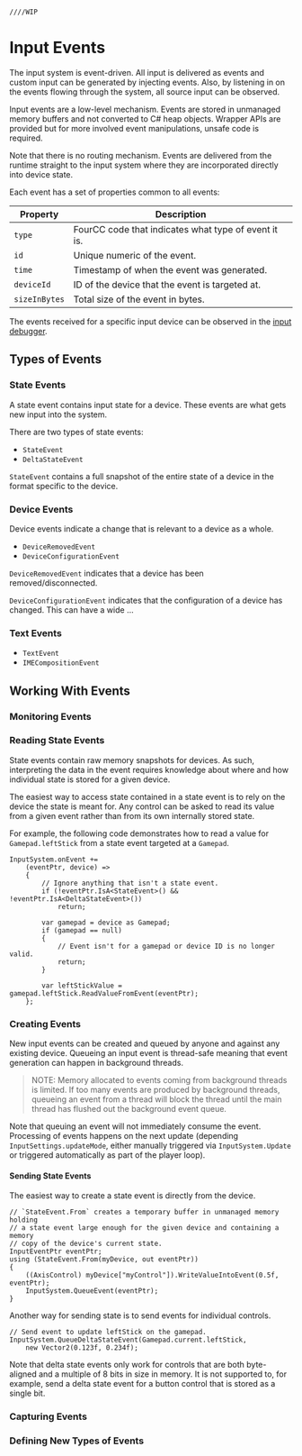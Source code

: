     ////WIP

# Input Events

The input system is event-driven. All input is delivered as events and custom input can be generated by injecting events. Also, by listening in on the events flowing through the system, all source input can be observed.

Input events are a low-level mechanism. Events are stored in unmanaged memory buffers and not converted to C# heap objects. Wrapper APIs are provided but for more involved event manipulations, unsafe code is required.

Note that there is no routing mechanism. Events are delivered from the runtime straight to the input system where they are incorporated directly into device state.

Each event has a set of properties common to all events:

|Property|Description|
|--------|-----------|
|`type`|FourCC code that indicates what type of event it is.|
|`id`|Unique numeric of the event.|
|`time`|Timestamp of when the event was generated.|
|`deviceId`|ID of the device that the event is targeted at.|
|`sizeInBytes`|Total size of the event in bytes.|

The events received for a specific input device can be observed in the [input debugger](Debugging.md).

## Types of Events

### State Events

A state event contains input state for a device. These events are what gets new input into the system.

There are two types of state events:

* `StateEvent`
* `DeltaStateEvent`

`StateEvent` contains a full snapshot of the entire state of a device in the format specific to the device.

### Device Events

Device events indicate a change that is relevant to a device as a whole.

* `DeviceRemovedEvent`
* `DeviceConfigurationEvent`

`DeviceRemovedEvent` indicates that a device has been removed/disconnected.

`DeviceConfigurationEvent` indicates that the configuration of a device has changed. This can have a wide ...

### Text Events

* `TextEvent`
* `IMECompositionEvent`

## Working With Events

### Monitoring Events

### Reading State Events

State events contain raw memory snapshots for devices. As such, interpreting the data in the event requires knowledge about where and how individual state is stored for a given device.

The easiest way to access state contained in a state event is to rely on the device the state is meant for. Any control can be asked to read its value from a given event rather than from its own internally stored state.

For example, the following code demonstrates how to read a value for `Gamepad.leftStick` from a state event targeted at a `Gamepad`.

```
InputSystem.onEvent +=
    (eventPtr, device) =>
    {
        // Ignore anything that isn't a state event.
        if (!eventPtr.IsA<StateEvent>() && !eventPtr.IsA<DeltaStateEvent>())
            return;

        var gamepad = device as Gamepad;
        if (gamepad == null)
        {
            // Event isn't for a gamepad or device ID is no longer valid.
            return;
        }

        var leftStickValue = gamepad.leftStick.ReadValueFromEvent(eventPtr);
    };
```

### Creating Events

New input events can be created and queued by anyone and against any existing device. Queueing an input event is thread-safe meaning that event generation can happen in background threads.

>NOTE: Memory allocated to events coming from background threads is limited. If too many events are produced by background threads, queueing an event from a thread will block the thread until the main thread has flushed out the background event queue.

Note that queuing an event will not immediately consume the event. Processing of events happens on the next update (depending `InputSettings.updateMode`, either manually triggered via `InputSystem.Update` or triggered automatically as part of the player loop).

#### Sending State Events

The easiest way to create a state event is directly from the device.

```
// `StateEvent.From` creates a temporary buffer in unmanaged memory holding
// a state event large enough for the given device and containing a memory
// copy of the device's current state.
InputEventPtr eventPtr;
using (StateEvent.From(myDevice, out eventPtr))
{
    ((AxisControl) myDevice["myControl"]).WriteValueIntoEvent(0.5f, eventPtr);
    InputSystem.QueueEvent(eventPtr);
}
```

Another way for sending state is to send events for individual controls.

```
// Send event to update leftStick on the gamepad.
InputSystem.QueueDeltaStateEvent(Gamepad.current.leftStick,
    new Vector2(0.123f, 0.234f);
```

Note that delta state events only work for controls that are both byte-aligned and a multiple of 8 bits in size in memory. It is not supported to, for example, send a delta state event for a button control that is stored as a single bit.

### Capturing Events

### Defining New Types of Events
